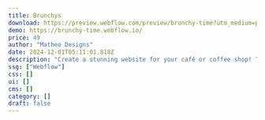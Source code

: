```yaml
---
title: Brunchys
download: https://preview.webflow.com/preview/brunchy-time?utm_medium=preview_link&utm_source=designer&utm_content=brunchy-time&preview=a819908878577d88fe80193d92cd9295&workflow=preview
demo: https://brunchy-time.webflow.io/
price: 49
author: "Matheo Designs"
date: 2024-12-01T05:11:01.818Z
description: "Create a stunning website for your café or coffee shop! This customizable, responsive template helps you showcase your menu, customer reviews, and more with ease. Perfect for brunch spots, it boosts SEO and looks great on all devices."
ssg: ["Webflow"]
css: []
ui: []
cms: []
category: []
draft: false
---
```

